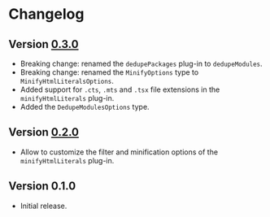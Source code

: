 # Changelog

## Version [0.3.0](https://github.com/cedx/esbuild-plugins/compare/v0.2.0...v0.3.0)
- Breaking change: renamed the `dedupePackages` plug-in to `dedupeModules`.
- Breaking change: renamed the `MinifyOptions` type to `MinifyHtmlLiteralsOptions`.
- Added support for `.cts`, `.mts` and `.tsx` file extensions in the `minifyHtmlLiterals` plug-in.
- Added the `DedupeModulesOptions` type.

## Version [0.2.0](https://github.com/cedx/esbuild-plugins/compare/v0.1.0...v0.2.0)
- Allow to customize the filter and minification options of the `minifyHtmlLiterals` plug-in.

## Version 0.1.0
- Initial release.
